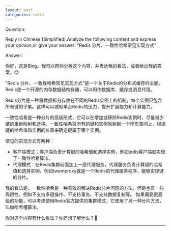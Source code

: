 ```yaml
---
layout: post
categories: redis
---
```

Question:

Reply in Chinese (Simplified).Analyze the following content and express your opinion,or give your answer:
"Redis 分片、一致性哈希常见实现方式"

Answer:

你好，这是Bing。我可以帮你分析这个内容，并表达我的看法，或者给出我的答案。😊

"Redis 分片、一致性哈希常见实现方式"是一个关于Redis的分布式缓存的主题。Redis是一个开源的内存数据结构存储，可以用作数据库、缓存或消息代理。

Redis分片是一种将数据拆分存放在不同的Redis实例上的机制，每个实例只包含所有键的子集。这样可以减轻单台Redis的压力，提升扩展能力和计算能力。

一致性哈希是一种分片的高级形式，它可以在增加或移除Redis实例时，尽量减少键的重新映射和迁移。一致性哈希将所有的键和实例映射到一个环形空间上，根据键的哈希值和实例的位置来确定键属于哪个实例。

常见的实现方式有两种：

- 客户端模式：客户端负责计算键的哈希值和选择实例，例如jedis客户端就实现了一致性哈希算法。
- 代理模式：在Redis集群前面加上一层代理服务，代理服务负责计算键的哈希值和选择实例，例如twemproxy就是一个Redis的代理服务程序，能够实现键的分片。

我的看法是，一致性哈希是一种有效的解决Redis分片问题的方法，但是也有一些局限性，例如不支持多键操作、不支持事务、不支持数据复制等。 如果需要更高级的功能，可以考虑使用Redis官方提供的集群模式，它使用了另一种分片方法，叫做哈希槽算法。

你对这个内容有什么看法？你还想了解什么？🤔


<hr/>

